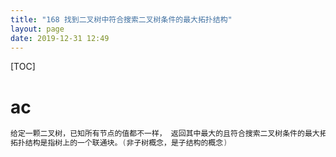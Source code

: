 ```yaml
---
title: "168 找到二叉树中符合搜索二叉树条件的最大拓扑结构"
layout: page
date: 2019-12-31 12:49
---
```


[TOC]

# ac

```java
给定一颗二叉树，已知所有节点的值都不一样， 返回其中最大的且符合搜索二叉树条件的最大拓扑结构的大小。
拓扑结构是指树上的一个联通块。(非子树概念，是子结构的概念)
```

```java

```
